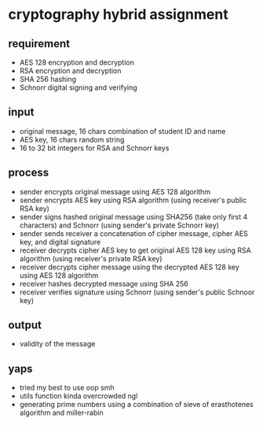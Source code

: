 # cryptography hybrid assignment

## requirement

- AES 128 encryption and decryption
- RSA encryption and decryption 
- SHA 256 hashing
- Schnorr digital signing and verifying

## input

- original message, 16 chars combination of student ID and name
- AES key, 16 chars random string
- 16 to 32 bit integers for RSA and Schnorr keys 

## process

- sender encrypts original message using AES 128 algorithm 
- sender encrypts AES key using RSA algorithm (using receiver's public RSA key)
- sender signs hashed original message using SHA256 (take only first 4 characters) and Schnorr (using sender's private Schnorr key)
- sender sends receiver a concatenation of cipher message, cipher AES key, and digital signature
- receiver decrypts cipher AES key to get original AES 128 key using RSA algorithm (using receiver's private RSA key)
- receiver decrypts cipher message using the decrypted AES 128 key using AES 128 algorithm
- receiver hashes decrypted message using SHA 256
- receiver verifies signature using Schnorr (using sender's public Schnoor key)

## output

- validity of the message

## yaps

- tried my best to use oop smh
- utils function kinda overcrowded ngl
- generating prime numbers using a combination of sieve of erasthotenes algorithm and miller-rabin 